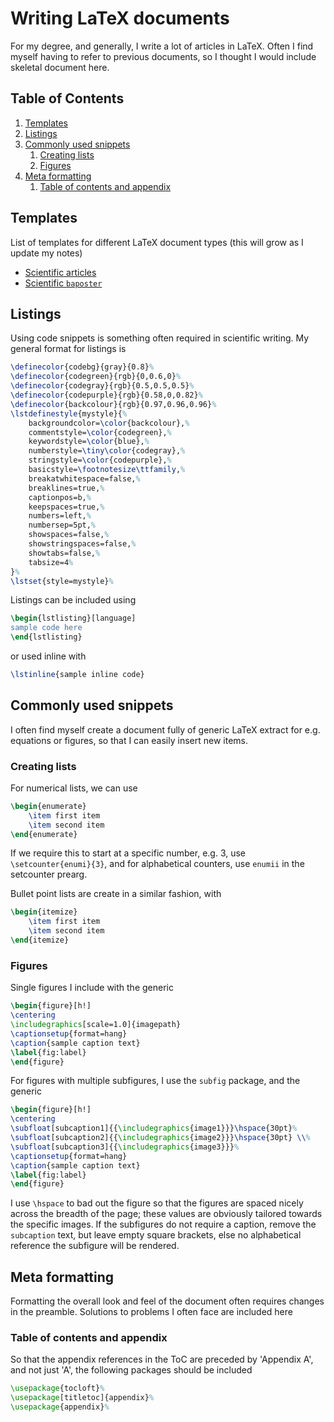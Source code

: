 # Writing LaTeX documents
For my degree, and generally, I write a lot of articles in LaTeX. Often I find myself having to refer to previous documents, so I thought I would include skeletal document here.

<!--BEGIN TOC-->
## Table of Contents
1. [Templates](#toc-sub-tag-0)
2. [Listings](#toc-sub-tag-1)
3. [Commonly used snippets](#toc-sub-tag-2)
	1. [Creating lists](#toc-sub-tag-3)
	2. [Figures](#toc-sub-tag-4)
4. [Meta formatting](#toc-sub-tag-5)
	1. [Table of contents and appendix](#toc-sub-tag-6)
<!--END TOC-->

## Templates <a name="toc-sub-tag-0"></a>
List of templates for different LaTeX document types (this will grow as I update my notes)

- [Scientific articles](https://github.com/Dustpancake/Dust-Notes/blob/master/tex/templates/article.tex)
- [Scientific `baposter`](https://github.com/Dustpancake/Dust-Notes/blob/master/tex/templates/baposter.tex)

## Listings <a name="toc-sub-tag-1"></a>
Using code snippets is something often required in scientific writing. My general format for listings is
```tex
\definecolor{codebg}{gray}{0.8}%
\definecolor{codegreen}{rgb}{0,0.6,0}%
\definecolor{codegray}{rgb}{0.5,0.5,0.5}%
\definecolor{codepurple}{rgb}{0.58,0,0.82}%
\definecolor{backcolour}{rgb}{0.97,0.96,0.96}%
\lstdefinestyle{mystyle}{%
    backgroundcolor=\color{backcolour},%   
    commentstyle=\color{codegreen},%
    keywordstyle=\color{blue},%
    numberstyle=\tiny\color{codegray},%
    stringstyle=\color{codepurple},%
    basicstyle=\footnotesize\ttfamily,%
    breakatwhitespace=false,%         
    breaklines=true,%                 
    captionpos=b,%                    
    keepspaces=true,%                 
    numbers=left,%                    
    numbersep=5pt,%                  
    showspaces=false,%                
    showstringspaces=false,%
    showtabs=false,%                  
    tabsize=4%
}%
\lstset{style=mystyle}% 
```
Listings can be included using
```tex
\begin{lstlisting}[language]
sample code here
\end{lstlisting}
```
or used inline with
```tex
\lstinline{sample inline code}
```

## Commonly used snippets <a name="toc-sub-tag-2"></a>
I often find myself create a document fully of generic LaTeX extract for e.g. equations or figures, so that I can easily insert new items.

### Creating lists <a name="toc-sub-tag-3"></a>
For numerical lists, we can use
```tex
\begin{enumerate}
	\item first item
	\item second item
\end{enumerate}
```
If we require this to start at a specific number, e.g. 3, use `\setcounter{enumi}{3}`, and for alphabetical counters, use `enumii` in the setcounter prearg.

Bullet point lists are create in a similar fashion, with 
```tex
\begin{itemize}
	\item first item
	\item second item
\end{itemize}
```

### Figures <a name="toc-sub-tag-4"></a>
Single figures I include with the generic
```tex
\begin{figure}[h!]
\centering
\includegraphics[scale=1.0]{imagepath}
\captionsetup{format=hang}
\caption{sample caption text}
\label{fig:label}
\end{figure}
```
For figures with multiple subfigures, I use the `subfig` package, and the generic
```tex
\begin{figure}[h!]
\centering
\subfloat[subcaption1]{{\includegraphics{image1}}}\hspace{30pt}%
\subfloat[subcaption2]{{\includegraphics{image2}}}\hspace{30pt} \\%
\subfloat[subcaption3]{{\includegraphics{image3}}}%
\captionsetup{format=hang}
\caption{sample caption text}
\label{fig:label}
\end{figure}
```
I use `\hspace` to bad out the figure so that the figures are spaced nicely across the breadth of the page; these values are obviously tailored towards the specific images. If the subfigures do not require a caption, remove the `subcaption` text, but leave empty square brackets, else no alphabetical reference the subfigure will be rendered.

## Meta formatting <a name="toc-sub-tag-5"></a>
Formatting the overall look and feel of the document often requires changes in the preamble. Solutions to problems I often face are included here

### Table of contents and appendix <a name="toc-sub-tag-6"></a>
So that the appendix references in the ToC are preceded by 'Appendix A', and not just 'A', the following packages should be included
```tex
\usepackage{tocloft}%
\usepackage[titletoc]{appendix}%
\usepackage{appendix}%
```
